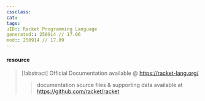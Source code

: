 ```yaml
---
cssclass:
cat:
tags:
uID:: Racket Programming Language
generated:: 250914 // 17.06
mod:: 250914 // 17.09
---
```




#### resource

> [!abstract] Official Documentation
> available @ <https://racket-lang.org/>
> 
> > documentation source files & supporting data available at <https://github.com/racket/racket>
